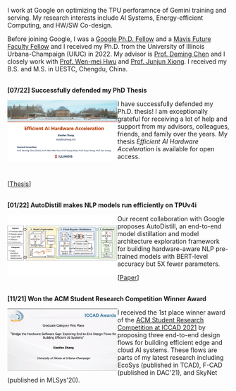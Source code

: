 I work at Google on optimizing the TPU perforamnce of Gemini training and serving. My research interests include AI Systems, Energy-efficient Computing, and HW/SW Co-design.


Before joining Google, I was a [Google Ph.D. Fellow](https://grad.illinois.edu/news/xiaofan-zhang-csl-engineering-student-receives-2020-google-phd-fellowship) and a [Mavis Future Faculty Fellow](https://mavis.grainger.illinois.edu/) and I received my Ph.D. from the University of Illinois Urbana-Champaign (UIUC) in 2022. My advisor is [Prof. Deming Chen](http://dchen.ece.illinois.edu/) and I closely work with [Prof. Wen-mei Hwu](https://research.nvidia.com/person/wen-mei-hwu) and [Prof. Junjun Xiong](https://www.xlab-ub.com/). I received my B.S. and M.S. in UESTC, Chengdu, China.<br><br>


**[07/22] Successfully defended my PhD Thesis**
<p>
<img src ="images/final_def.png" align ="left", width="250" height="140"> 

I have successfully defended my Ph.D. thesis! I am exceptionally grateful for receiving a lot of help and support from my advisors, colleagues, friends, and family over the years. My thesis *Efficient AI Hardware Acceleration* is available for open access.
</p>
<br>

[[Thesis](https://www.ideals.illinois.edu/items/126747)]
<br><br>

**[01/22] AutoDistill makes NLP models run efficiently on TPUv4i**
<p>
<img src ="images/autodistill.png" align ="left", width="250" height="140"> 
</p>

Our recent collaboration with Google proposes AutoDistill, an end-to-end model distillation and model architecture exploration framework for building hardware-aware NLP pre-trained models with BERT-level accuracy but 5X fewer parameters.
<br>

[[Paper](https://arxiv.org/pdf/2201.08539v1)]
<br><br>

**[11/21] Won the ACM Student Research Competition Winner Award**
<p>
<img src ="images/src_award.jpg" align ="left", width="250" height="140"> 
</p>

I received the 1st place winner award of the [ACM Student Research Competition at ICCAD 2021](https://www.sigda.org/sigda-events/src/) by proposing three end-to-end design flows for building efficient edge and cloud AI systems. These flows are parts of my latest research including EcoSys (published in TCAD), F-CAD (published in DAC'21), and SkyNet (published in MLSys'20).
<br><br>



